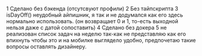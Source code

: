 1 Сделано без бэкенда (отсутсвуют профили)
2 Без тайпскрипта
3 isDayOff() неудобный айпишник, я так и не додумался как его здесь нормально использовать. (он возвращает 0 и 1, то-есть выходной нельзя даже с датой сопоставить)
4 Сделано без докера
5 не реализован список задач на неделю так-как не представляю как его впихнуть чтобы это и на мобилке выглядело удобно, предпочетаю такие вопросы оставлять дизайнеру.
